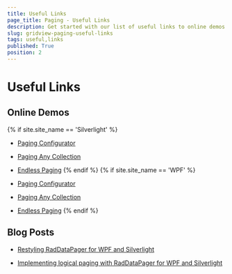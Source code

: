 ```yaml
---
title: Useful Links
page_title: Paging - Useful Links
description: Get started with our list of useful links to online demos and blog posts related to the paging functionality of RadGridView - Telerik's {{ site.framework_name }} DataGrid.
slug: gridview-paging-useful-links
tags: useful,links
published: True
position: 2
---
```


# Useful Links

## Online Demos 
{% if site.site_name == 'Silverlight' %}

* [Paging Configurator](https://demos.telerik.com/silverlight/#GridView/PagingModes)

* [Paging Any Collection](https://demos.telerik.com/silverlight/#GridView/PagingIEnumerable)

* [Endless Paging](https://demos.telerik.com/silverlight/#GridView/PagingEndless)
{% endif %}
{% if site.site_name == 'WPF' %}

* [Paging Configurator](https://demos.telerik.com/wpf/#GridView/PagingModes)

* [Paging Any Collection](https://demos.telerik.com/wpf/#GridView/PagingIEnumerable)

* [Endless Paging](https://demos.telerik.com/wpf/#GridView/PagingEndless)
{% endif %}

## Blog Posts

* [Restyling RadDataPager for WPF and Silverlight](http://blogs.telerik.com/xamlteam/posts/10-03-16/restyling-raddatapager-for-wpf-and-silverlight.aspx)

* [Implementing logical paging with RadDataPager for WPF and Silverlight](http://blogs.telerik.com/xamlteam/posts/10-04-11/implementing-logical-paging-with-raddatapager-for-wpf-and-silverlight.aspx)
